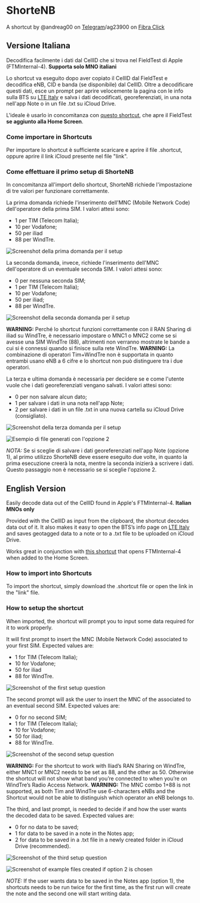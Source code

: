 # ShorteNB 

A shortcut by @andreag00 on [Telegram](https://t.me/andreag00)/ag23900 on [Fibra Click](https://forum.fibra.click/u/ag23900)

## Versione Italiana
Decodifica facilmente i dati dal CellID che si trova nel FieldTest di Apple (FTMInternal-4). **Supporta solo MNO italiani**

Lo shortcut va eseguito dopo aver copiato il CellID dal FieldTest e decodifica eNB, CID e banda (se disponibile) dal CellID. Oltre a decodificare questi dati, esce un prompt per aprire velocemente la pagina con le info sulla BTS su [LTE Italy](https://lteitaly.it) e salva i dati decodificati, georeferenziati, in una nota nell'app Note o in un file .txt su iCloud Drive.

L'ideale è usarlo in concomitanza con [questo shortcut](https://github.com/Andreag00/FTM-Opener), che apre il FieldTest **se aggiunto alla Home Screen**.

### Come importare in Shortcuts

Per importare lo shortcut è sufficiente scaricare e aprire il file .shortcut, oppure aprire il link iCloud presente nel file "link".

### Come effettuare il primo setup di ShorteNB

In concomitanza all'import dello shortcut, ShorteNB richiede l'impostazione di tre valori per funzionare correttamente.

La prima domanda richiede l'inserimento dell'MNC (Mobile Network Code) dell'operatore della prima SIM. I valori attesi sono:
- 1 per TIM (Telecom Italia);
- 10 per Vodafone;
- 50 per iliad
- 88 per WindTre.

![Screenshot della prima domanda per il setup](https://raw.githubusercontent.com/Andreag00/ShorteNB/main/README-Images/Setup_1_IT.png)

La seconda domanda, invece, richiede l'inserimento dell'MNC dell'operatore di un eventuale seconda SIM. I valori attesi sono:
- 0 per nessuna seconda SIM;
- 1 per TIM (Telecom Italia);
- 10 per Vodafone;
- 50 per iliad;
- 88 per WindTre.

![Screenshot della seconda domanda per il setup](https://raw.githubusercontent.com/Andreag00/ShorteNB/main/README-Images/Setup_2_IT.png)

**WARNING:** Perché lo shortcut funzioni correttamente con il RAN Sharing di iliad su WindTre, è necessario impostare o MNC1 o MNC2 come se si avesse una SIM WindTre (88), altrimenti non verranno mostrate le bande a cui si è connessi quando si finisce sulla rete WindTre.
**WARNING:** La combinazione di operatori Tim+WindTre non è supportata in quanto entrambi usano eNB a 6 cifre e lo shortcut non può distinguere tra i due operatori.

La terza e ultima domanda è necessaria per decidere se e come l'utente vuole che i dati georeferenziati vengano salvati. I valori attesi sono:
- 0 per non salvare alcun dato;
- 1 per salvare i dati in una nota nell'app Note;
- 2 per salvare i dati in un file .txt in una nuova cartella su iCloud Drive (consigliato).

![Screenshot della terza domanda per il setup](https://raw.githubusercontent.com/Andreag00/ShorteNB/main/README-Images/Setup_3_IT.png)

![Esempio di file generati con l'opzione 2](https://raw.githubusercontent.com/Andreag00/ShorteNB/main/README-Images/iCloud_Drive_IT.png)

*NOTA:* Se si sceglie di salvare i dati georeferenziati nell'app Note (opzione 1), al primo utilizzo ShorteNB deve essere eseguito due volte, in quanto la prima esecuzione creerà la nota, mentre la seconda inizierà a scrivere i dati. Questo passaggio non è necessario se si sceglie l'opzione 2.

## English Version
Easily decode data out of the CellID found in Apple's FTMInternal-4. **Italian MNOs only**

Provided with the CellID as input from the clipboard, the shortcut decodes data out of it. It also makes it easy to open the BTS’s info page on [LTE Italy](https://lteitaly.it) and saves geotagged data to a note or to a .txt file to be uploaded on iCloud Drive.

Works great in conjunction with [this shortcut](https://github.com/Andreag00/FTM-Opener) that opens FTMInternal-4 when added to the Home Screen.

### How to import into Shortcuts

To import the shortcut, simply download the .shortcut file or open the link in the "link" file.

### How to setup the shortcut

When imported, the shortcut will prompt you to input some data required for it to work properly.

It will first prompt to insert the MNC (Mobile Network Code) associated to your first SIM. Expected values are:
- 1 for TIM (Telecom Italia);
- 10 for Vodafone;
- 50 for iliad
- 88 for WindTre.

![Screenshot of the first setup question](https://raw.githubusercontent.com/Andreag00/ShorteNB/main/README-Images/Setup_1_EN.png)

The second prompt will ask the user to insert the MNC of the associated to an eventual second SIM. Expected values are:
- 0 for no second SIM;
- 1 for TIM (Telecom Italia);
- 10 for Vodafone;
- 50 for iliad;
- 88 for WindTre.

![Screenshot of the second setup question](https://raw.githubusercontent.com/Andreag00/ShorteNB/main/README-Images/Setup_2_EN.png)

**WARNING:** For the shortcut to work with Iliad’s RAN Sharing on WindTre, either MNC1 or MNC2 needs to be set as 88, and the other as 50. Otherwise the shortcut will not show what band you’re connected to when you’re on WindTre’s Radio Access Network.
**WARNING:** The MNC combo 1+88 is not supported, as both Tim and WindTre use 6-characters eNBs and the Shortcut would not be able to distinguish which operator an eNB belongs to.

The third, and last prompt, is needed to decide if and how the user wants the decoded data to be saved. Expected values are: 
- 0 for no data to be saved;
- 1 for data to be saved in a note in the Notes app;
- 2 for data to be saved in a .txt file in a newly created folder in iCloud Drive (recommended).

![Screenshot of the third setup question](https://raw.githubusercontent.com/Andreag00/ShorteNB/main/README-Images/Setup_3_EN.png)

![Screenshot of example files created if option 2 is chosen](https://raw.githubusercontent.com/Andreag00/ShorteNB/main/README-Images/iCloud_Drive_EN.png)

*NOTE:* If the user wants data to be saved in the Notes app (option 1), the shortcuts needs to be run twice for the first time, as the first run will create the note and the second one will start writing data. 